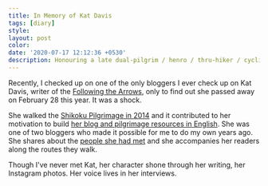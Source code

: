 ```yaml
---
title: In Memory of Kat Davis
tags: [diary]
style: 
layout: post
color: 
date: '2020-07-17 12:12:36 +0530'
description: Honouring a late dual-pilgrim / henro / thru-hiker / cyclist…
---
```


Recently, I checked up on one of the only bloggers I ever check up on Kat Davis, writer of the [Following the Arrows](https://followingthearrows.com/2020/07/16/a-tribute-to-kat-hummingbird-davis/), only to find out she passed away on February 28 this year. It was a shock.

She walked the [Shikoku Pilgrimage in 2014](https://followingthearrows.com/shikoku-88-temple-pilgrimage/) and it contributed to her motivation to build [her blog and pilgrimage resources in English](https://followingthearrows.com/shikoku-88-temple-pilgrimage/). She was one of two bloggers who made it possible for me to do my own years ago. She shares about the [people she had met](https://followingthearrows.com/2014/09/22/day-31-temples-54-55-25km-shikoku-88-temple-pilgrimage/) and she accompanies her readers along the routes they walk.

Though I've never met Kat, her character shone through her writing, her Instagram photos. Her voice lives in her interviews. 